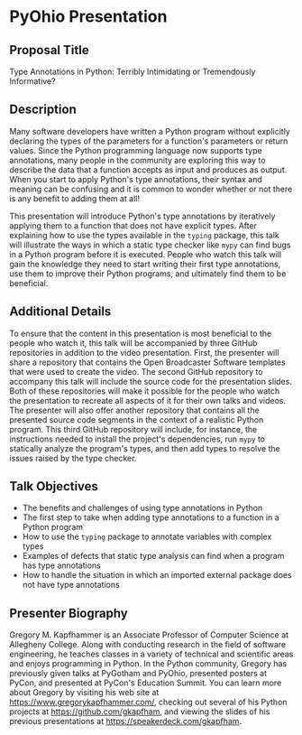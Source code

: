 # PyOhio Presentation

## Proposal Title

Type Annotations in Python: Terribly Intimidating or Tremendously Informative?

## Description

Many software developers have written a Python program without explicitly
declaring the types of the parameters for a function's parameters or return
values. Since the Python programming language now supports type annotations,
many people in the community are exploring this way to describe the data that a
function accepts as input and produces as output. When you start to apply
Python's type annotations, their syntax and meaning can be confusing and it is
common to wonder whether or not there is any benefit to adding them at all!

This presentation will introduce Python's type annotations by iteratively
applying them to a function that does not have explicit types. After explaining
how to use the types available in the `typing` package, this talk will
illustrate the ways in which a static type checker like `mypy` can find bugs in
a Python program before it is executed. People who watch this talk will gain the
knowledge they need to start writing their first type annotations, use them to
improve their Python programs, and ultimately find them to be beneficial.

## Additional Details

To ensure that the content in this presentation is most beneficial to the people
who watch it, this talk will be accompanied by three GitHub repositories in
addition to the video presentation. First, the presenter will share a repository
that contains the Open Broadcaster Software templates that were used to create
the video. The second GitHub repository to accompany this talk will include the
source code for the presentation slides. Both of these repositories will make it
possible for the people who watch the presentation to recreate all aspects of it
for their own talks and videos. The presenter will also offer another repository
that contains all the presented source code segments in the context of a
realistic Python program. This third GitHub repository will include, for
instance, the instructions needed to install the project's dependencies, run
`mypy` to statically analyze the program's types, and then add types to
resolve the issues raised by the type checker.

## Talk Objectives

- The benefits and challenges of using type annotations in Python
- The first step to take when adding type annotations to a function in a Python
  program
- How to use the `typing` package to annotate variables with complex types
- Examples of defects that static type analysis can find when a program has type
  annotations
- How to handle the situation in which an imported external package does not
  have type annotations

## Presenter Biography

Gregory M. Kapfhammer is an Associate Professor of Computer Science at Allegheny
College. Along with conducting research in the field of software engineering, he
teaches classes in a variety of technical and scientific areas and enjoys
programming in Python. In the Python community, Gregory has previously given
talks at PyGotham and PyOhio, presented posters at PyCon, and presented at
PyCon's Education Summit. You can learn more about Gregory by visiting his web
site at https://www.gregorykapfhammer.com/, checking out several of his Python
projects at https://github.com/gkapfham, and viewing the slides of his previous
presentations at https://speakerdeck.com/gkapfham.
